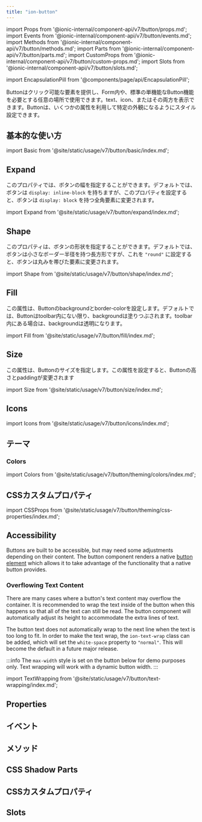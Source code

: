 ```yaml
---
title: "ion-button"
---
```

import Props from '@ionic-internal/component-api/v7/button/props.md';
import Events from '@ionic-internal/component-api/v7/button/events.md';
import Methods from '@ionic-internal/component-api/v7/button/methods.md';
import Parts from '@ionic-internal/component-api/v7/button/parts.md';
import CustomProps from '@ionic-internal/component-api/v7/button/custom-props.md';
import Slots from '@ionic-internal/component-api/v7/button/slots.md';

<head>
  <title>ion-button: Design and Style Buttons with Custom CSS Properties</title>
  <meta name="description" content="ion-button は、標準的なボタン機能が必要な場所で使用するためのクリック可能な要素を提供します。カスタム CSS プロパティを使用して、ボタン要素をデザインし、スタイルを設定します。" />
</head>

import EncapsulationPill from '@components/page/api/EncapsulationPill';

<EncapsulationPill type="shadow" />

Buttonはクリック可能な要素を提供し、Form内や、標準の単機能なButton機能を必要とする任意の場所で使用できます。text、icon、またはその両方を表示できます。Buttonは、いくつかの属性を利用して特定の外観になるようにスタイル設定できます。

## 基本的な使い方

import Basic from '@site/static/usage/v7/button/basic/index.md';

<Basic />

## Expand

このプロパティでは、ボタンの幅を指定することができます。デフォルトでは、ボタンは `display: inline-block` を持ちますが、このプロパティを設定すると、ボタンは `display: block` を持つ全角要素に変更されます。

import Expand from '@site/static/usage/v7/button/expand/index.md';

<Expand />

## Shape

このプロパティは、ボタンの形状を指定することができます。デフォルトでは、ボタンは小さなボーダー半径を持つ長方形ですが、これを `"round"` に設定すると、ボタンは丸みを帯びた要素に変更されます。

import Shape from '@site/static/usage/v7/button/shape/index.md';

<Shape />


## Fill

この属性は、Buttonのbackgroundとborder-colorを設定します。デフォルトでは、Buttonはtoolbar内にない限り、backgroundは塗りつぶされます。toolbar内にある場合は、backgroundは透明になります。

import Fill from '@site/static/usage/v7/button/fill/index.md';

<Fill />

## Size

この属性は、Buttonのサイズを指定します。この属性を設定すると、Buttonの高さとpaddingが変更されます

import Size from '@site/static/usage/v7/button/size/index.md';

<Size />

## Icons

import Icons from '@site/static/usage/v7/button/icons/index.md';

<Icons />

## テーマ

### Colors

import Colors from '@site/static/usage/v7/button/theming/colors/index.md';

<Colors />

## CSSカスタムプロパティ

import CSSProps from '@site/static/usage/v7/button/theming/css-properties/index.md';

<CSSProps />

## Accessibility

Buttons are built to be accessible, but may need some adjustments depending on their content. The button component renders a native [button element](https://developer.mozilla.org/en-US/docs/Web/HTML/Element/button) which allows it to take advantage of the functionality that a native button provides.

### Overflowing Text Content

There are many cases where a button's text content may overflow the container. It is recommended to wrap the text inside of the button when this happens so that all of the text can still be read. The button component will automatically adjust its height to accommodate the extra lines of text.

The button text does not automatically wrap to the next line when the text is too long to fit. In order to make the text wrap, the `ion-text-wrap` class can be added, which will set the `white-space` property to `"normal"`. This will become the default in a future major release.

:::info
The `max-width` style is set on the button below for demo purposes only. Text wrapping will work with a dynamic button width.
:::

import TextWrapping from '@site/static/usage/v7/button/text-wrapping/index.md';

<TextWrapping />

## Properties
<Props />

## イベント
<Events />

## メソッド
<Methods />

## CSS Shadow Parts
<Parts />

## CSSカスタムプロパティ
<CustomProps />

## Slots
<Slots />
